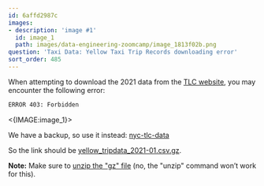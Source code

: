 ```yaml
---
id: 6affd2987c
images:
- description: 'image #1'
  id: image_1
  path: images/data-engineering-zoomcamp/image_1813f02b.png
question: 'Taxi Data: Yellow Taxi Trip Records downloading error'
sort_order: 485
---
```


When attempting to download the 2021 data from the [TLC website](https://www1.nyc.gov/site/tlc/about/tlc-trip-record-data.page), you may encounter the following error:

```bash
ERROR 403: Forbidden
```

<{IMAGE:image_1}>

We have a backup, so use it instead: [nyc-tlc-data](https://github.com/DataTalksClub/nyc-tlc-data)

So the link should be [yellow_tripdata_2021-01.csv.gz](https://github.com/DataTalksClub/nyc-tlc-data/releases/download/yellow/yellow_tripdata_2021-01.csv.gz).

**Note:** Make sure to [unzip the "gz" file](https://linuxize.com/post/how-to-unzip-gz-file/) (no, the "unzip" command won’t work for this).